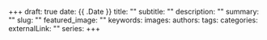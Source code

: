 +++ 
draft: true
date: {{ .Date }}
title: ""
subtitle: ""
description: ""
summary: ""
slug: ""
featured_image: ""
keywords:
images:
authors:
tags:
categories: 
externalLink: ""
series:
+++
